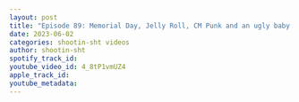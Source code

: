 ```yaml
---
layout: post
title: "Episode 89: Memorial Day, Jelly Roll, CM Punk and an ugly baby."
date: 2023-06-02
categories: shootin-sht videos
author: shootin-sht
spotify_track_id: 
youtube_video_id: 4_8tP1vmUZ4
apple_track_id: 
youtube_metadata: 
---
```

